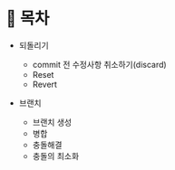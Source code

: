 # 📌 목차
+ 되돌리기 
  + commit 전 수정사항 취소하기(discard)
  + Reset
  + Revert

+ 브랜치
  + 브랜치 생성
  + 병합
  + 충돌해결
  + 충돌의 최소화
